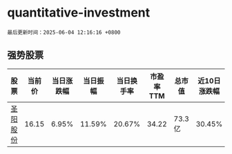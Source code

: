 # quantitative-investment

`最后更新时间：2025-06-04 12:16:16 +0800`

## 强势股票

|股票|当前价|当日涨跌幅|当日振幅|当日换手率|市盈率TTM|总市值|近10日涨跌幅|
|----|----|----|----|----|----|----|----|
|[圣阳股份](https://xueqiu.com/S/SZ002580)|16.15|6.95%|11.59%|20.67%|34.22|73.3亿|30.45%|
